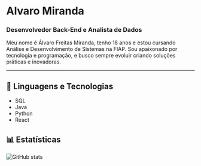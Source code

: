 # Alvaro Miranda

### Desenvolvedor Back-End e Analista de Dados

Meu nome é Álvaro Freitas Miranda, tenho 18 anos e estou cursando Análise e Desenvolvimento de Sistemas na FIAP.
Sou apaixonado por tecnologia e programação, e busco sempre evoluir criando soluções práticas e inovadoras.

---

## 🤖 Linguagens e Tecnologias
- SQL
- Java
- Python
- React



## 📊 Estatísticas
![GitHub stats](https://github-readme-stats.vercel.app/api?username=alvinhooo&show_icons=true&theme=dark)

